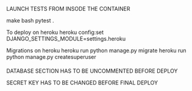 LAUNCH TESTS FROM INSODE THE CONTAINER

make bash
pytest .


To deploy on heroku
heroku config:set DJANGO_SETTINGS_MODULE=settings.heroku

Migrations on heroku
heroku run python manage.py migrate
heroku run python manage.py createsuperuser


####
DATABASE SECTION HAS TO BE UNCOMMENTED BEFORE DEPLOY

SECRET KEY HAS TO BE CHANGED BEFORE FINAL DEPLOY
